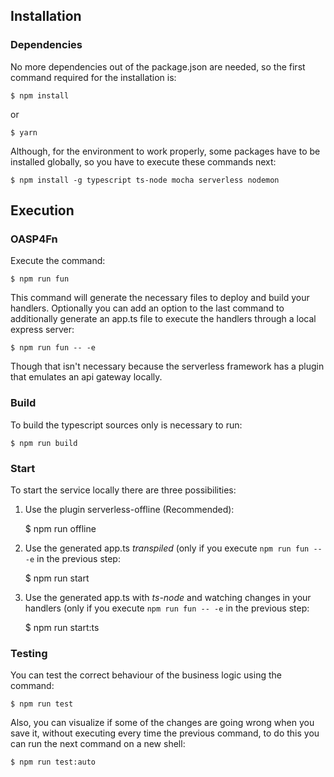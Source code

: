 ## Installation

### Dependencies

No more dependencies out of the package.json are needed, so the first command required for the installation is:

    $ npm install

or

    $ yarn

Although, for the environment to work properly, some packages have to be installed globally, so you have to execute these commands next:

    $ npm install -g typescript ts-node mocha serverless nodemon

## Execution

### OASP4Fn

Execute the command:

    $ npm run fun

This command will generate the necessary files to deploy and build your handlers. Optionally you can add an option to the last command to additionally generate an app.ts file to execute the handlers through a local express server:

    $ npm run fun -- -e

Though that isn't necessary because the serverless framework has a plugin that emulates an api gateway locally.

### Build

To build the typescript sources only is necessary to run:

    $ npm run build

### Start

To start the service locally there are three possibilities:

1. Use the plugin serverless-offline (Recommended):

    $ npm run offline

2. Use the generated app.ts _transpiled_ (only if you execute ```npm run fun -- -e``` in the previous step:

    $ npm run start

3. Use the generated app.ts with *ts-node* and watching changes in your handlers (only if you execute ```npm run fun -- -e``` in the previous step:

    $ npm run start:ts

### Testing

You can test the correct behaviour of the business logic using the command:

    $ npm run test

Also, you can visualize if some of the changes are going wrong when you save it, without executing every time the previous command, to do this you can run the next command on a new shell:

    $ npm run test:auto